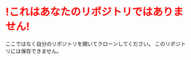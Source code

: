 # <span style="color: red !important; ">!これはあなたのリポジトリではありません!</span>

ここではなく自分のリポジトリを開いてクローンしてください。
このリポジトリには保存できません。
